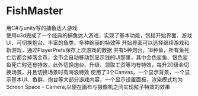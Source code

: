 # FishMaster
用C#与unity写的捕鱼达人游戏     
使用u3d完成了一个经典的捕鱼达人游戏，实现了基本功能，包括开始界面、游戏UI、可切换炮台、丰富的鱼类、多种绚丽的特效等 
开始界面可以选择继续游戏和新游戏，通过PlayerPrefs保存上次游戏的数据 
共有5种炮台，18种鱼，所有鱼死亡后都会掉落金币，金币会自动移动到显示钱的UI那里，其中金色鲨鱼、银色鲨鱼死亡时还有特效，此外切换炮台、升级、领取工资等均有特效，每升20级会切换场景，并且切换场景时有海浪特效 
使用了3个Canvas，一个显示背景，一个显示基本UI、鱼群、炮台等大部分游戏内容，一个显示设置面板，渲染模式均为Screen Space - Camera,以便在画布与摄像机之间实现粒子特效的效果
